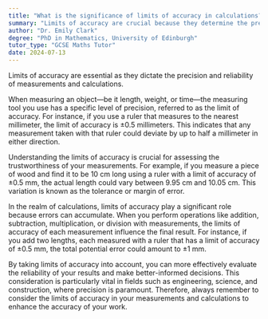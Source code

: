 ```yaml
---
title: "What is the significance of limits of accuracy in calculations?"
summary: "Limits of accuracy are crucial because they determine the precision and reliability of measurements and calculations."
author: "Dr. Emily Clark"
degree: "PhD in Mathematics, University of Edinburgh"
tutor_type: "GCSE Maths Tutor"
date: 2024-07-13
---
```


Limits of accuracy are essential as they dictate the precision and reliability of measurements and calculations.

When measuring an object—be it length, weight, or time—the measuring tool you use has a specific level of precision, referred to as the limit of accuracy. For instance, if you use a ruler that measures to the nearest millimeter, the limit of accuracy is ±$0.5$ millimeters. This indicates that any measurement taken with that ruler could deviate by up to half a millimeter in either direction.

Understanding the limits of accuracy is crucial for assessing the trustworthiness of your measurements. For example, if you measure a piece of wood and find it to be $10$ cm long using a ruler with a limit of accuracy of ±$0.5$ mm, the actual length could vary between $9.95$ cm and $10.05$ cm. This variation is known as the tolerance or margin of error.

In the realm of calculations, limits of accuracy play a significant role because errors can accumulate. When you perform operations like addition, subtraction, multiplication, or division with measurements, the limits of accuracy of each measurement influence the final result. For instance, if you add two lengths, each measured with a ruler that has a limit of accuracy of ±$0.5$ mm, the total potential error could amount to ±$1$ mm.

By taking limits of accuracy into account, you can more effectively evaluate the reliability of your results and make better-informed decisions. This consideration is particularly vital in fields such as engineering, science, and construction, where precision is paramount. Therefore, always remember to consider the limits of accuracy in your measurements and calculations to enhance the accuracy of your work.
    
